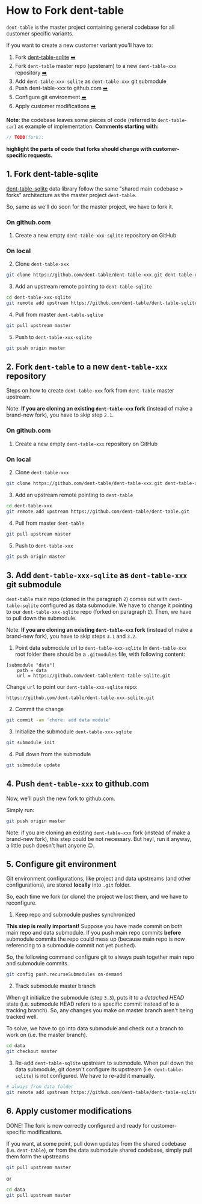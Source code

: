 # How to Fork dent-table
`dent-table` is the master project containing general codebase for all customer specific variants.

If you want to create a new customer variant you'll have to:

 1. Fork [dent-table-sqlite](https://github.com/dent-table/dent-table-sqlite) [➡️](#1-fork-dent-table-sqlite)
 1. Fork `dent-table` master repo (upsteram) to a new `dent-table-xxx` repository [➡️](#2-fork-dent-table-to-a-new-dent-table-xxx-repository)
 1. Add `dent-table-xxx-sqlite` as `dent-table-xxx` git submodule [](#3-add-dent-table-xxx-sqlite-as-dent-table-xxx-git-submodule)
 1. Push dent-table-xxx to github.com [➡️](#4-push-dent-table-xxx-to-githubcom)
 1. Configure git environment [➡️](#5-configure-git-environment)
 1. Apply customer modifications [➡️](#6-apply-customer-modifications)

**Note**: the codebase leaves some pieces of code (referred to `dent-table-car`) as example of implementation.
**Comments starting with:**
```javascript
// TODO(fork): 
``` 
**highlight the parts of code that forks should change with customer-specific requests.**

## 1. Fork dent-table-sqlite
[dent-table-sqlite](https://github.com/dent-table/dent-table-sqlite) data library follow the same "shared main codebase > forks" architecture as the master project `dent-table`.

So, same as we'll do soon for the master project, we have to fork it.

### On github.com
1. Create a new empty `dent-table-xxx-sqlite` repository on GitHub

### On local
2. Clone `dent-table-xxx`

```bash
git clone https://github.com/dent-table/dent-table-xxx.git dent-table-xxx
```

3. Add an upstream remote pointing to `dent-table-sqlite`

```bash
cd dent-table-xxx-sqlite
git remote add upstream https://github.com/dent-table/dent-table-sqlite.git
```

4. Pull from master `dent-table-sqlite`

```bash
git pull upstream master
```

5. Push to `dent-table-xxx-sqlite`

```bash
git push origin master
```

## 2. Fork `dent-table` to a new `dent-table-xxx` repository
Steps on how to create `dent-table-xxx` fork from `dent-table` master upstream.

Note: **If you are cloning an existing `dent-table-xxx` fork** (instead of make a brand-new fork),
you have to skip step `2.1`.

### On github.com
1. Create a new empty `dent-table-xxx` repository on GitHub

### On local
2. Clone `dent-table-xxx`

```bash
git clone https://github.com/dent-table/dent-table-xxx.git dent-table-xxx
```

3. Add an upstream remote pointing to `dent-table`

```bash
cd dent-table-xxx
git remote add upstream https://github.com/dent-table/dent-table.git
```

4. Pull from master `dent-table`

```bash
git pull upstream master
```

5. Push to `dent-table-xxx`

```bash
git push origin master
```

## 3. Add `dent-table-xxx-sqlite` as `dent-table-xxx` git submodule
`dent-table` main repo (cloned in the paragraph `2`) comes out with `dent-table-sqlite` configured as data submodule.
We have to change it pointing to our `dent-table-xxx-sqlite` repo (forked on paragraph `1`). 
Then, we have to pull down the submodule.

Note: **If you are cloning an existing `dent-table-xxx` fork** (instead of make a brand-new fork),
you have to skip steps `3.1` and `3.2`.

1. Point data submodule url to `dent-table-xxx-sqlite`
In `dent-table-xxx` root folder there should be a `.gitmodules` file, with following content:

```git
[submodule "data"]
    path = data
    url = https://github.com/dent-table/dent-table-sqlite.git
```

Change `url` to point our `dent-table-xxx-sqlite` repo:

```
https://github.com/dent-table/dent-table-xxx-sqlite.git
```

2. Commit the change

```bash
git commit -am 'chore: add data module'
```

3. Initialize the submodule `dent-table-xxx-sqlite`

```bash
git submodule init
```

4. Pull down from the submodule
```bash
git submodule update
```

## 4. Push `dent-table-xxx` to github.com
Now, we'll push the new fork to github.com.

Simply run:

```bash
git push origin master
```

Note: if you are cloning an existing `dent-table-xxx` fork (instead of make a brand-new fork),
this step could be not necessary. But hey!, run it anyway, a little push doesn't hurt anyone 😉.

## 5. Configure git environment
Git environment configurations, like project and data upstreams (and other configurations), are stored **locally** into `.git` folder.

So, each time we fork (or clone) the project we lost them, and we have to reconfigure.

1. Keep repo and submodule pushes synchronized

**This step is really important!** Suppose you have made commit on both main repo and data submodule. 
If you push main repo commits **before** submodule commits the repo could mess up (because main repo is now referencing to a submodule commit not yet pushed).

So, the following command configure git to always push together main repo and submodule commits.

```bash
git config push.recurseSubmodules on-demand
```

2. Track submodule master branch

When git initialize the submodule (step `3.3`), puts it to a _detached HEAD_ state (i.e. submodule HEAD refers to a specific commit instead of to a tracking branch).
So, any changes you make on master branch aren't being tracked well.

To solve, we have to go into data submodule and check out a branch to work on (i.e. the master branch).

```bash
cd data
git checkout master
```

3. Re-add `dent-table-sqlite` upstream to submodule.
When pull down the data submodule, git doesn't configure its upstream (i.e. `dent-table-sqlite`) is not configured. We have to re-add it manually.
   
```bash
# always from data folder
git remote add upstream https://github.com/dent-table/dent-table-sqlite.git
```


## 6. Apply customer modifications
DONE! The fork is now correctly configured and ready for customer-specific modifications.

If you want, at some point, pull down updates from the shared codebase (i.e. `dent-table`), 
or from the data submodule shared codebase, simply pull them form the upstreams

```bash
git pull upstream master
```

or 

```bash
cd data
git pull upstream master
```
